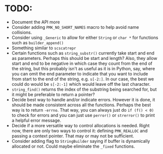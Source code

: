 # TODO:

- Document the API more
- Consider adding `PMK_NO_SHORT_NAMES` macro to help avoid name collisions.
- Consider using `_Generic` to allow for either `String` or `char *` for
  functions such as `builder_append()`
- Something similar to `scscatrepr`
- Certain functions such as `string_substr()` currently take start and end as
  parameters. Perhaps this should be start and length? Also, they allow start
  and end to be negative in which case they count from the end of the string,
  but this probably isn't as useful as it is in Python, say, where you can omit
  the end parameter to indicate that you want to include from start to the end
  of the string, e.g. `s[-2:]`. In our case, the best we could do would be
  `s[-2:-1]` which would leave off the last character.
- `string_find()` returns the index of the substring being searched for, but it
  might be preferable to return a pointer?
- Decide best way to handle and/or indicate errors. However it is done, it
  should be made consistent across all the functions. Perhaps the best way is
  to return `-errno`. That way, you can always just do `if (f() < 0)` to check
  for errors and you can just use `perror()` or `strerror()` to print a helpful
  error message.
- Decide if a more versatile way to control allocations is needed. Right now,
  there are only two ways to control it: defining `PMK_REALLOC` and passing a
  context pointer. That may or may not be sufficient.
- Consider adding flag to `StringBuilder` saying if buffer is dynamically
  allocated or not. Could maybe eliminate the `_fixed` functions.
